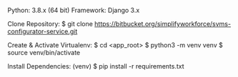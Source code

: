 Python: 3.8.x (64 bit)
Framework: Django 3.x

Clone Repository:
$ git clone https://bitbucket.org/simplifyworkforce/svms-configurator-service.git

Create & Activate Virtualenv:
$ cd <app_root>
$ python3 -m venv venv
$ source venv/bin/activate

Install Dependencies:
(venv) $ pip install -r requirements.txt